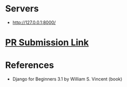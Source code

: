 # Servers
- http://127.0.0.1:8000/

# [PR Submission Link](https://github.com/HexxKing/django-crud/pull/1)

# References
- Django for Beginners 3.1 by William S. Vincent (book)